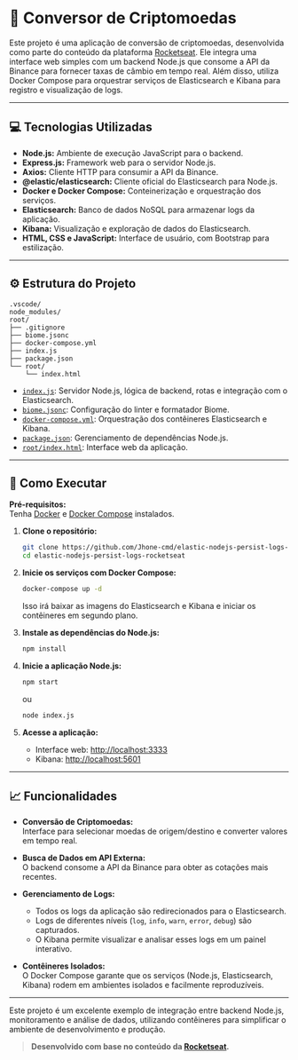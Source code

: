 # 🚀 Conversor de Criptomoedas

Este projeto é uma aplicação de conversão de criptomoedas, desenvolvida como parte do conteúdo da plataforma [Rocketseat](https://www.rocketseat.com.br/). Ele integra uma interface web simples com um backend Node.js que consome a API da Binance para fornecer taxas de câmbio em tempo real. Além disso, utiliza Docker Compose para orquestrar serviços de Elasticsearch e Kibana para registro e visualização de logs.

---

## 💻 Tecnologias Utilizadas

- **Node.js:** Ambiente de execução JavaScript para o backend.
- **Express.js:** Framework web para o servidor Node.js.
- **Axios:** Cliente HTTP para consumir a API da Binance.
- **@elastic/elasticsearch:** Cliente oficial do Elasticsearch para Node.js.
- **Docker e Docker Compose:** Conteinerização e orquestração dos serviços.
- **Elasticsearch:** Banco de dados NoSQL para armazenar logs da aplicação.
- **Kibana:** Visualização e exploração de dados do Elasticsearch.
- **HTML, CSS e JavaScript:** Interface de usuário, com Bootstrap para estilização.

---

## ⚙️ Estrutura do Projeto

```
.vscode/
node_modules/
root/
├── .gitignore
├── biome.jsonc
├── docker-compose.yml
├── index.js
├── package.json
└── root/
    └── index.html
```

- [`index.js`](index.js): Servidor Node.js, lógica de backend, rotas e integração com o Elasticsearch.
- [`biome.jsonc`](biome.jsonc): Configuração do linter e formatador Biome.
- [`docker-compose.yml`](docker-compose.yml): Orquestração dos contêineres Elasticsearch e Kibana.
- [`package.json`](package.json): Gerenciamento de dependências Node.js.
- [`root/index.html`](root/index.html): Interface web da aplicação.

---

## 🚀 Como Executar

**Pré-requisitos:**  
Tenha [Docker](https://www.docker.com/) e [Docker Compose](https://docs.docker.com/compose/) instalados.

1. **Clone o repositório:**
    ```sh
    git clone https://github.com/Jhone-cmd/elastic-nodejs-persist-logs-rocketseat
    cd elastic-nodejs-persist-logs-rocketseat
    ```

2. **Inicie os serviços com Docker Compose:**
    ```sh
    docker-compose up -d
    ```
    Isso irá baixar as imagens do Elasticsearch e Kibana e iniciar os contêineres em segundo plano.

3. **Instale as dependências do Node.js:**
    ```sh
    npm install
    ```

4. **Inicie a aplicação Node.js:**
    ```sh
    npm start
    ```
    ou
    ```sh
    node index.js
    ```

5. **Acesse a aplicação:**
    - Interface web: [http://localhost:3333](http://localhost:3333)
    - Kibana: [http://localhost:5601](http://localhost:5601)

---

## 📈 Funcionalidades

- **Conversão de Criptomoedas:**  
  Interface para selecionar moedas de origem/destino e converter valores em tempo real.

- **Busca de Dados em API Externa:**  
  O backend consome a API da Binance para obter as cotações mais recentes.

- **Gerenciamento de Logs:**  
  - Todos os logs da aplicação são redirecionados para o Elasticsearch.
  - Logs de diferentes níveis (`log`, `info`, `warn`, `error`, `debug`) são capturados.
  - O Kibana permite visualizar e analisar esses logs em um painel interativo.

- **Contêineres Isolados:**  
  O Docker Compose garante que os serviços (Node.js, Elasticsearch, Kibana) rodem em ambientes isolados e facilmente reproduzíveis.

---

Este projeto é um excelente exemplo de integração entre backend Node.js, monitoramento e análise de dados, utilizando contêineres para simplificar o ambiente de desenvolvimento e produção.

> **Desenvolvido com base no conteúdo da [Rocketseat](https://www.rocketseat.com.br/).**